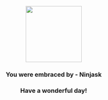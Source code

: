 <p align="center">
    <img src="https://raw.githubusercontent.com/PokeAPI/sprites/master/sprites/pokemon/291.png" width="150" height="150">
</p>
<h3 align="center">You were embraced by - <b>Ninjask</b></h3>
<h3 align="center">Have a wonderful day!</h3>
